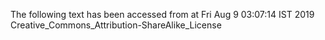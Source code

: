 The following text has been accessed from at Fri Aug 9 03:07:14 IST 2019
Creative_Commons_Attribution-ShareAlike_License
